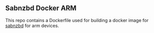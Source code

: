 ## Sabnzbd Docker ARM
This repo contains a Dockerfile used for building a docker image for [sabnzbd](https://github.com/sabnzbd/sabnzbd) for arm devices.